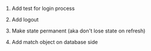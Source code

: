 1. Add test for login process

2. Add logout

3. Make state permanent (aka don't lose state on refresh)

4. Add match object on database side

